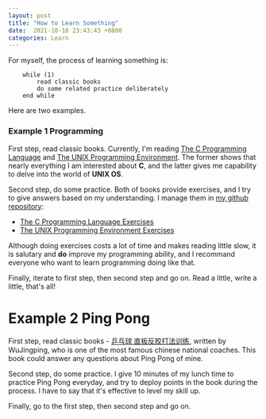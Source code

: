 ```yaml
---
layout: post
title: "How to Learn Something"
date:  2021-10-18 23:43:43 +0800
categories: Learn
---
```


For myself, the process of learning something is:
```
    while (1)
        read classic books
        do some related practice deliberately
    end while
```

Here are two examples.

### Example 1 Programming

First step, read classic books. Currently, I'm reading [The C Programming Language](https://www.amazon.com/Programming-Language-Dennis-M-Ritchie/dp/0876925964) and [The UNIX Programming Environment](https://www.amazon.com/Unix-Programming-Environment-Prentice-Hall-Software/dp/013937681X).
The former shows that nearly everything I am interested about **C**, and the latter gives me capability to delve into the world of **UNIX OS**.

Second step, do some practice. Both of books provide exercises, and I try to give answers based on my understanding. 
I manage them in [my github repository](https://github.com/guo-sj/):

- [The C Programming Language Exercises](https://github.com/guo-sj/c-language-exercise)
- [The UNIX Programming Environment Exercises](https://github.com/guo-sj/The-UNIX-Programming-Environment)

Although doing exercises costs a lot of time and makes reading little slow, it is salutary and **do** improve my programming ability, and I recommand everyone who want to learn programming doing like that.

Finally, iterate to first step, then second step and go on. Read a little, write a little, that's all!

# Example 2 Ping Pong

First step, read classic books - [乒乓球 直板反胶打法训练](https://book.douban.com/subject/3004601/), written by WuJingping, who is 
one of the most famous chinese national coaches. This book could answer any questions about Ping Pong of mine.

Second step, do some practice. I give 10 minutes of my lunch time to practice Ping Pong everyday, and try to deploy points in the book during the process. I have to say that it's effective to level my skill up.

Finally, go to the first step, then second step and go on.
